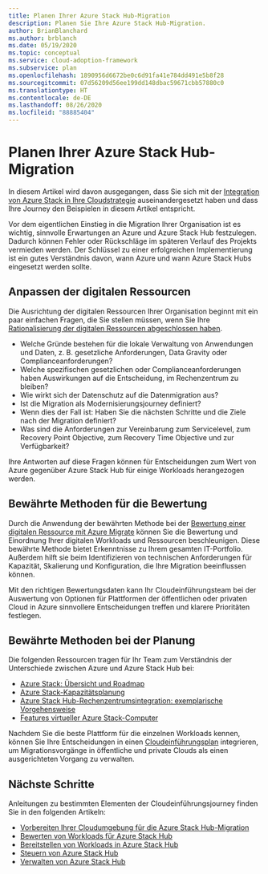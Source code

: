 ```yaml
---
title: Planen Ihrer Azure Stack Hub-Migration
description: Planen Sie Ihre Azure Stack Hub-Migration.
author: BrianBlanchard
ms.author: brblanch
ms.date: 05/19/2020
ms.topic: conceptual
ms.service: cloud-adoption-framework
ms.subservice: plan
ms.openlocfilehash: 1890956d6672be0c6d91fa41e784dd491e5b8f28
ms.sourcegitcommit: 07d56209d56ee199dd148dbac59671cbb57880c0
ms.translationtype: HT
ms.contentlocale: de-DE
ms.lasthandoff: 08/26/2020
ms.locfileid: "88885404"
---
```

# <a name="plan-your-azure-stack-hub-migration"></a>Planen Ihrer Azure Stack Hub-Migration

In diesem Artikel wird davon ausgegangen, dass Sie sich mit der [Integration von Azure Stack in Ihre Cloudstrategie](./index.md) auseinandergesetzt haben und dass Ihre Journey den Beispielen in diesem Artikel entspricht.

Vor dem eigentlichen Einstieg in die Migration Ihrer Organisation ist es wichtig, sinnvolle Erwartungen an Azure und Azure Stack Hub festzulegen. Dadurch können Fehler oder Rückschläge im späteren Verlauf des Projekts vermieden werden. Der Schlüssel zu einer erfolgreichen Implementierung ist ein gutes Verständnis davon, wann Azure und wann Azure Stack Hubs eingesetzt werden sollte.

## <a name="digital-estate-alignment"></a>Anpassen der digitalen Ressourcen

Die Ausrichtung der digitalen Ressourcen Ihrer Organisation beginnt mit ein paar einfachen Fragen, die Sie stellen müssen, wenn Sie Ihre [Rationalisierung der digitalen Ressourcen abgeschlossen haben](../../digital-estate/index.md).

- Welche Gründe bestehen für die lokale Verwaltung von Anwendungen und Daten, z. B. gesetzliche Anforderungen, Data Gravity oder Complianceanforderungen?
- Welche spezifischen gesetzlichen oder Complianceanforderungen haben Auswirkungen auf die Entscheidung, im Rechenzentrum zu bleiben?
- Wie wirkt sich der Datenschutz auf die Datenmigration aus?
- Ist die Migration als Modernisierungsjourney definiert?
- Wenn dies der Fall ist: Haben Sie die nächsten Schritte und die Ziele nach der Migration definiert?
- Was sind die Anforderungen zur Vereinbarung zum Servicelevel, zum Recovery Point Objective, zum Recovery Time Objective und zur Verfügbarkeit?

Ihre Antworten auf diese Fragen können für Entscheidungen zum Wert von Azure gegenüber Azure Stack Hub für einige Workloads herangezogen werden.

## <a name="assessment-best-practices"></a>Bewährte Methoden für die Bewertung

Durch die Anwendung der bewährten Methode bei der [Bewertung einer digitalen Ressource mit Azure Migrate](../../plan/contoso-migration-assessment.md) können Sie die Bewertung und Einordnung Ihrer digitalen Workloads und Ressourcen beschleunigen. Diese bewährte Methode bietet Erkenntnisse zu Ihrem gesamten IT-Portfolio. Außerdem hilft sie beim Identifizieren von technischen Anforderungen für Kapazität, Skalierung und Konfiguration, die Ihre Migration beeinflussen können.

Mit den richtigen Bewertungsdaten kann Ihr Cloudeinführungsteam bei der Auswertung von Optionen für Plattformen der öffentlichen oder privaten Cloud in Azure sinnvollere Entscheidungen treffen und klarere Prioritäten festlegen.

## <a name="planning-best-practices"></a>Bewährte Methoden bei der Planung

Die folgenden Ressourcen tragen für Ihr Team zum Verständnis der Unterschiede zwischen Azure und Azure Stack Hub bei:

- [Azure Stack: Übersicht und Roadmap](https://azure.microsoft.com/resources/videos/ignite-2018-azure-stack-overview-and-roadmap/)
- [Azure Stack-Kapazitätsplanung](/azure/azure-stack/capacity-planning)
- [Azure Stack Hub-Rechenzentrumsintegration: exemplarische Vorgehensweise](/azure-stack/operator/azure-stack-customer-journey)
- [Features virtueller Azure Stack-Computer](/azure-stack/user/azure-stack-vm-considerations?view=azs-1910)

Nachdem Sie die beste Plattform für die einzelnen Workloads kennen, können Sie Ihre Entscheidungen in einen [Cloudeinführungsplan](../../plan/template.md) integrieren, um Migrationsvorgänge in öffentliche und private Clouds als einen ausgerichteten Vorgang zu verwalten.

## <a name="next-steps"></a>Nächste Schritte

Anleitungen zu bestimmten Elementen der Cloudeinführungsjourney finden Sie in den folgenden Artikeln:

- [Vorbereiten Ihrer Cloudumgebung für die Azure Stack Hub-Migration](./ready.md)
- [Bewerten von Workloads für Azure Stack Hub](./migrate-assess.md)
- [Bereitstellen von Workloads in Azure Stack Hub](./migrate-deploy.md)
- [Steuern von Azure Stack Hub](./govern.md)
- [Verwalten von Azure Stack Hub](./manage.md)
